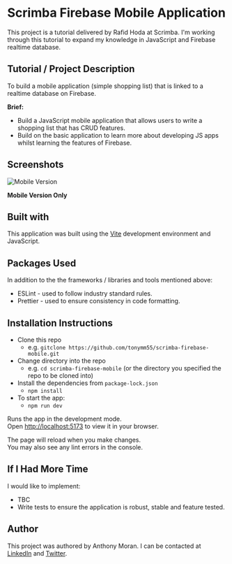 # Scrimba Firebase Mobile Application

This project is a tutorial delivered by Rafid Hoda at Scrimba. I'm working through this tutorial to expand my knowledge in JavaScript and Firebase realtime database.

## Tutorial / Project Description 

To build a mobile application (simple shopping list) that is linked to a realtime database on Firebase.

**Brief:**
* Build a JavaScript mobile application that allows users to write a shopping list that has CRUD features.
* Build on the basic application to learn more about developing JS apps whilst learning the features of Firebase.

## Screenshots

![Mobile Version](scrimba-firebase-mobile/vite-project/Assets/CatScreen.png)

**Mobile Version Only**

## Built with

This application was built using the [Vite](https://vitejs.dev/) development environment and JavaScript.

## Packages Used

In addition to the the frameworks / libraries and tools mentioned above:

* ESLint - used to follow industry standard rules.
* Prettier - used to ensure consistency in code formatting.

## Installation Instructions

* Clone this repo
  * e.g. `gitclone https://github.com/tonymm55/scrimba-firebase-mobile.git`
* Change directory into the repo
  * e.g. `cd scrimba-firebase-mobile` (or the directory you specified the repo to be cloned into)
* Install the dependencies from `package-lock.json`
  * `npm install`
* To start the app:
  * `npm run dev`

Runs the app in the development mode.\
Open [http://localhost:5173](http://localhost:5173) to view it in your browser.

The page will reload when you make changes.\
You may also see any lint errors in the console.

## If I Had More Time

I would like to implement:

* TBC
* Write tests to ensure the application is robust, stable and feature tested.

## Author

This project was authored by Anthony Moran. I can be contacted at [LinkedIn](linkedin.com/in/anthonymmoran) and [Twitter](https://twitter.com/TonyMCodes).
